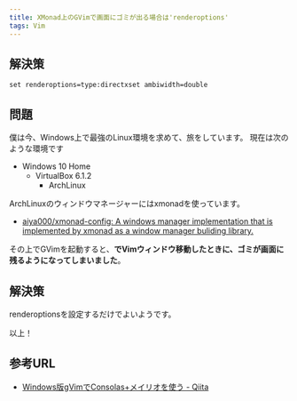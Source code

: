 ```yaml
---
title: XMonad上のGVimで画面にゴミが出る場合は'renderoptions'
tags: Vim
---
```


## 解決策

```vim
set renderoptions=type:directxset ambiwidth=double
```

## 問題

僕は今、Windows上で最強のLinux環境を求めて、旅をしています。
現在は次のような環境です

- Windows 10 Home
    - VirtualBox 6.1.2
        - ArchLinux

ArchLinuxのウィンドウマネージャーにはxmonadを使っています。

- [aiya000/xmonad-config: A windows manager implementation that is implemented by xmonad as a window manager buliding library.](https://github.com/aiya000/xmonad-config)

その上でGVimを起動すると、**<C-f>でVimウィンドウ移動したときに、ゴミが画面に残るようになってしまいました**。

## 解決策

renderoptionsを設定するだけでよいようです。

以上！

## 参考URL

- [Windows版gVimでConsolas+メイリオを使う - Qiita](https://qiita.com/7680x4320/items/f8353e7bc7593b7f4ddc)
